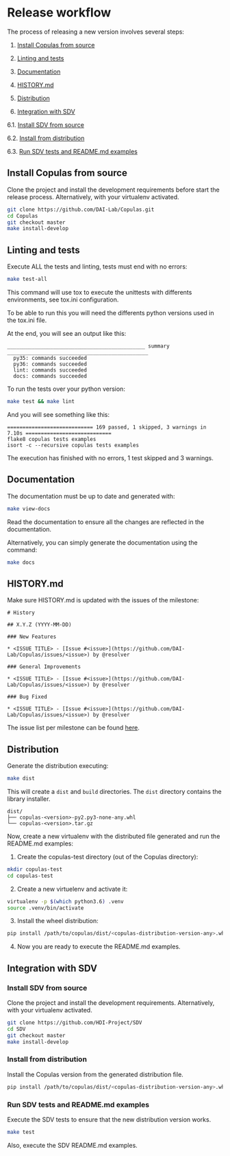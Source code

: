 # Release workflow

The process of releasing a new version involves several steps:

1. [Install Copulas from source](#install-copulas-from-source)

2. [Linting and tests](#linting-and-tests)

3. [Documentation](#documentation)

4. [HISTORY.md](#history.md)

5. [Distribution](#distribution)

6. [Integration with SDV](#integration-with-sdv)

6.1. [Install SDV from source](#install-sdv-from-source)

6.2. [Install from distribution](#install-from-distribution)

6.3. [Run SDV tests and README.md examples](#run-sdv-tests-and-readme.md-examples)

## Install Copulas from source

Clone the project and install the development requirements before start the release process. Alternatively, with your virtualenv activated.

```bash
git clone https://github.com/DAI-Lab/Copulas.git
cd Copulas
git checkout master
make install-develop
```

## Linting and tests

Execute ALL the tests and linting, tests must end with no errors:

```bash
make test-all
```

This command will use tox to execute the unittests with differents environments, see tox.ini configuration.

To be able to run this you will need the differents python versions used in the tox.ini file.

At the end, you will see an output like this:

```
_____________________________________________ summary ______________________________________________
  py35: commands succeeded
  py36: commands succeeded
  lint: commands succeeded
  docs: commands succeeded
```

To run the tests over your python version:

```bash
make test && make lint
```

And you will see something like this:

```
============================ 169 passed, 1 skipped, 3 warnings in 7.10s ============================
flake8 copulas tests examples
isort -c --recursive copulas tests examples
```

The execution has finished with no errors, 1 test skipped and 3 warnings.
		
## Documentation

The documentation must be up to date and generated with:

```bash
make view-docs
```

Read the documentation to ensure all the changes are reflected in the documentation.

Alternatively, you can simply generate the documentation using the command:

```bash
make docs
```

## HISTORY.md

Make sure HISTORY.md is updated with the issues of the milestone:

```
# History
	
## X.Y.Z (YYYY-MM-DD)
	
### New Features
	
* <ISSUE TITLE> - [Issue #<issue>](https://github.com/DAI-Lab/Copulas/issues/<issue>) by @resolver
	
### General Improvements
	
* <ISSUE TITLE> - [Issue #<issue>](https://github.com/DAI-Lab/Copulas/issues/<issue>) by @resolver
	
### Bug Fixed
	
* <ISSUE TITLE> - [Issue #<issue>](https://github.com/DAI-Lab/Copulas/issues/<issue>) by @resolver
```

The issue list per milestone can be found [here][milestones].

[milestones]: https://github.com/DAI-Lab/Copulas/milestones

## Distribution

Generate the distribution executing:

```bash
make dist
```

This will create a `dist` and `build` directories. The `dist` directory contains the library installer.

```
dist/
├── copulas-<version>-py2.py3-none-any.whl
└── copulas-<version>.tar.gz
```

Now, create a new virtualenv with the distributed file generated and run the README.md examples:

1. Create the copulas-test directory (out of the Copulas directory):

```bash
mkdir copulas-test
cd copulas-test
```

2. Create a new virtuelenv and activate it:

```bash
virtualenv -p $(which python3.6) .venv
source .venv/bin/activate
```

3. Install the wheel distribution:

```bash
pip install /path/to/copulas/dist/<copulas-distribution-version-any>.whl
```

4. Now you are ready to execute the README.md examples.

## Integration with SDV

### Install SDV from source

Clone the project and install the development requirements. Alternatively, with your virtualenv activated.

```bash
git clone https://github.com/HDI-Project/SDV
cd SDV
git checkout master
make install-develop
```

### Install from distribution

Install the Copulas version from the generated distribution file.

```bash
pip install /path/to/copulas/dist/<copulas-distribution-version-any>.whl
```

### Run SDV tests and README.md examples

Execute the SDV tests to ensure that the new distribution version works.

```bash
make test
```

Also, execute the SDV README.md examples.
